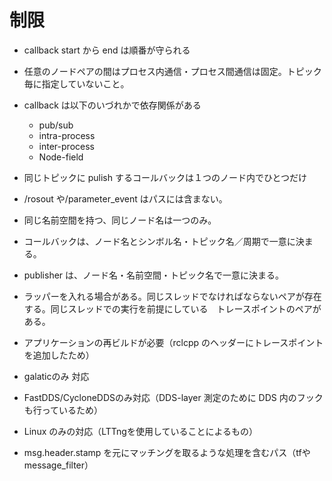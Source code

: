# 制限
- callback start から end は順番が守られる
- 任意のノードペアの間はプロセス内通信・プロセス間通信は固定。トピック毎に指定していないこと。
- callback は以下のいづれかで依存関係がある
    - pub/sub
    - intra-process
    - inter-process
    - Node-field
- 同じトピックに pulish するコールバックは１つのノード内でひとつだけ
- /rosout や/parameter_event はパスには含まない。
- 同じ名前空間を持つ、同じノード名は一つのみ。
- コールバックは、ノード名とシンボル名・トピック名／周期で一意に決まる。
- publisher は、ノード名・名前空間・トピック名で一意に決まる。
- ラッパーを入れる場合がある。同じスレッドでなければならないペアが存在する。同じスレッドでの実行を前提にしている　トレースポイントのペアがある。

- アプリケーションの再ビルドが必要（rclcpp のヘッダーにトレースポイントを追加したため）
- galaticのみ 対応
- FastDDS/CycloneDDSのみ対応（DDS-layer 測定のために DDS 内のフックも行っているため）
- Linux のみの対応（LTTngを使用していることによるもの）

- msg.header.stamp を元にマッチングを取るような処理を含むパス（tfやmessage_filter）
